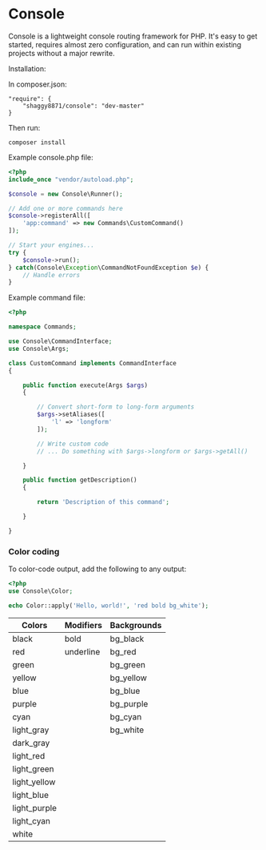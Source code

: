 # Console

Console is a lightweight console routing framework for PHP. It's easy to get started, requires almost zero configuration, and can run within existing projects without a major rewrite.

Installation:

In composer.json:
```
"require": {
    "shaggy8871/console": "dev-master"
}
```

Then run:
```
composer install
```

Example console.php file:

```php
<?php
include_once "vendor/autoload.php";

$console = new Console\Runner();

// Add one or more commands here
$console->registerAll([
    'app:command' => new Commands\CustomCommand()
]);

// Start your engines...
try {
    $console->run();
} catch(Console\Exception\CommandNotFoundException $e) {
    // Handle errors
}

```

Example command file:

```php
<?php

namespace Commands;

use Console\CommandInterface;
use Console\Args;

class CustomCommand implements CommandInterface
{

    public function execute(Args $args)
    {

        // Convert short-form to long-form arguments
        $args->setAliases([
            'l' => 'longform'
        ]);

        // Write custom code
        // ... Do something with $args->longform or $args->getAll()

    }

    public function getDescription()
    {

        return 'Description of this command';

    }

}
```

### Color coding

To color-code output, add the following to any output:

```php
<?php
use Console\Color;

echo Color::apply('Hello, world!', 'red bold bg_white');
```

| Colors       | Modifiers    | Backgrounds | 
| ------------ | ------------ | ----------- | 
| black        | bold         | bg_black    |
| red          | underline    | bg_red      |
| green        |              | bg_green    |
| yellow       |              | bg_yellow   |
| blue         |              | bg_blue     |
| purple       |              | bg_purple   |
| cyan         |              | bg_cyan     |
| light_gray   |              | bg_white    |
| dark_gray    |              |             |
| light_red    |              |             |
| light_green  |              |             |
| light_yellow |              |             |
| light_blue   |              |             |
| light_purple |              |             |
| light_cyan   |              |             |
| white        |              |             |
